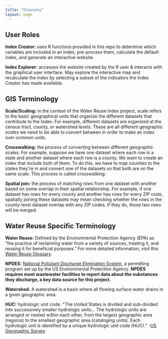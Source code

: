 ```yaml
---
title: "Glossary"
layout: page
---
```

## User Roles
**Index Creator:** uses R functions provided in this repo to determine which variables are included in an index, pre-process them, calculate the default index, and generate an interactive website.

**Index Explorer:** accesses the website created by the R user & interacts with the graphical user interface. May explore the interactive map and recalculate the index by selecting a subset of the indicators the Index Creator has made available.

## GIS Terminology
**Scale/Scaling:** in the context of the Water Reuse Index project, scale refers to the basic geographical units that organize the different datasets that contribute to the Index. For example, different datasets are organized at the census tract, county, or watershed levels. These are all different geographic _scales_ we need to be able to convert between in order to make an index over common units.

**Crosswalking:** the process of converting between different geographic scales. For example, suppose we have one dataset where each row is a state and another dataset where each row is a county. We want to create an index that include both of them. To do this, we have to map counties to the states they're in and convert one of the datasets so that both are on the same scale. This process is called _crosswalking_.

**Spatial join:** the process of matching rows from one dataset with another based on some overlap in their spatial relationship. For example, if one dataset has rows for every county and another has rows for every ZIP code, spatially joining these datasets may mean checking whether the rows in the county-level dataset overlap with any ZIP codes. If they do, those two rows will be merged.

## Water Reuse Specific Terminology

**Water Reuse:** Defined by the Environmental Protection Agency (EPA) as “the practice of reclaiming water from a variety of sources, treating it, and reusing it for beneficial purposes.” For more detailed information, visit this [Water Reuse Glossary](https://watereuse.org/educate/water-reuse-101/glossary/). 

**NPDES:** [National Pollutant Discharge Elimination System]([url](https://www.epa.gov/npdes/npdes-permit-basics)), a permitting program set up by the US Environmental Protection Agency. **NPDES requires most wastewater facilities to report data about the substances they discharge, a key data source for this project.**

**Watershed:** A watershed is a basin where all flowing surface water drains in a given geographic area. 

**HUC:** hydrologic unit code. "The United States is divided and sub-divided into successively smaller hydrologic units... The hydrologic units are arranged or nested within each other, from the largest geographic area (regions) to the smallest geographic area (cataloging units). Each hydrologic unit is identified by a unique hydrologic unit code (HUC)." -[US Geographic Survey]([url](https://water.usgs.gov/GIS/huc.html))


